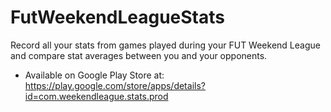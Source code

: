 # FutWeekendLeagueStats
Record all your stats from games played during your FUT Weekend League and compare stat averages between you and your opponents.

* Available on Google Play Store at: 
https://play.google.com/store/apps/details?id=com.weekendleague.stats.prod
